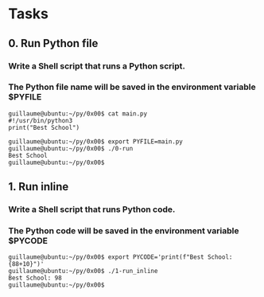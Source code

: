 # Tasks
## 0. Run Python file

### Write a Shell script that runs a Python script.

### The Python file name will be saved in the environment variable $PYFILE

	guillaume@ubuntu:~/py/0x00$ cat main.py 
	#!/usr/bin/python3
	print("Best School")

	guillaume@ubuntu:~/py/0x00$ export PYFILE=main.py
	guillaume@ubuntu:~/py/0x00$ ./0-run
	Best School
	guillaume@ubuntu:~/py/0x00$

## 1. Run inline

### Write a Shell script that runs Python code.

### The Python code will be saved in the environment variable $PYCODE

	guillaume@ubuntu:~/py/0x00$ export PYCODE='print(f"Best School: {88+10}")'
	guillaume@ubuntu:~/py/0x00$ ./1-run_inline 
	Best School: 98
	guillaume@ubuntu:~/py/0x00$
